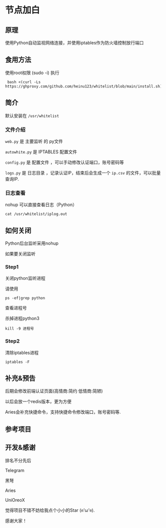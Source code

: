 # 节点加白

## 原理

使用Python自动监视网络连接，并使用iptables作为防火墙控制放行端口

## 食用方法

使用root权限 (sudo -i) 执行

```
 bash <(curl -Ls https://ghproxy.com/github.com/heinu123/whitelist/blob/main/install.sh)
```



## 简介

默认安装在 `/usr/whitelist`



### 文件介绍

`web.py` 是 主要监听 的 py文件

`autowhite.py` 是 IPTABLES 配置文件

`config.py` 是 配置文件 ，可以手动修改认证端口，账号密码等

`logs.py` 是 日志目录 ，记录认证IP，结束后会生成一个 `ip.csv` 的文件，可以批量查询IP.



### 日志查看

nohup 可以直接查看日志（Python）



```shell
cat /usr/whitelist/iplog.out
```



## 如何关闭

Python后台监听采用nohup



如果要关闭监听

### Step1

关闭python监听进程



请使用

```shell
ps -ef|grep python
```

查看进程号

杀掉进程python3

```shell
kill -9 进程号
```

### Step2

清除iptables进程

```
iptables -F
```



## 补充&预告



后期会修改前端认证页面(高情商:简约 低情商:简陋)

以后会放一个redis版本，更为方便

Aries会补充快捷命令，支持快捷命令修改端口，账号密码等.



## 参考项目

 [UFWFORNODE]:(https://github.com/AriesEDGE/ufwfornode)
 [IPTABLES]:(https://linux.die.net/man/8/iptables) 

## 开发&感谢

排名不分先后



Telegram

黑弩 

 [@heinu1]:https://t.me/heinu1

Aries 

 [@aries_init]:https://t.me/aries_init

UniOreoX 

 [@UniOreoX]:https://t.me/unioreox



觉得项目不错不妨给我点个小小的Star (ฅ'ω'ฅ).

感谢大家！

